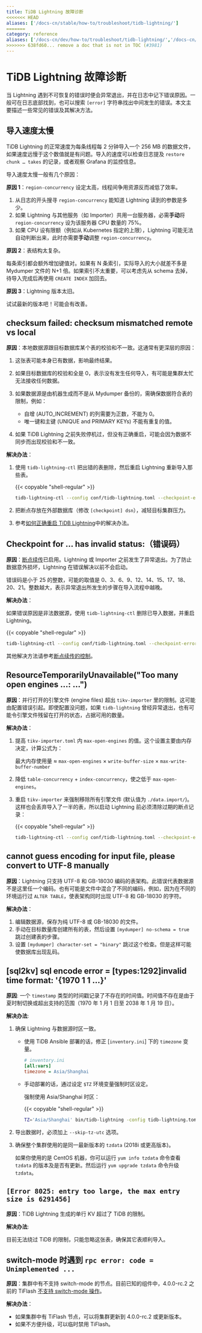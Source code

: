```yaml
---
title: TiDB Lightning 故障诊断
<<<<<<< HEAD
aliases: ['/docs-cn/stable/how-to/troubleshoot/tidb-lightning/']
=======
category: reference
aliases: ['/docs-cn/dev/how-to/troubleshoot/tidb-lightning/','/docs-cn/dev/reference/tools/error-case-handling/lightning-misuse-handling/','/docs-cn/dev/tidb-lightning/tidb-lightning-misuse-handling/']
>>>>>>> 638fd60... remove a doc that is not in TOC (#3981)
---
```


# TiDB Lightning 故障诊断

当 Lightning 遇到不可恢复的错误时便会异常退出，并在日志中记下错误原因。一般可在日志底部找到，也可以搜索 `[error]` 字符串找出中间发生的错误。本文主要描述一些常见的错误及其解决方法。

## 导入速度太慢

TiDB Lightning 的正常速度为每条线程每 2 分钟导入一个 256 MB 的数据文件，如果速度远慢于这个数值就是有问题。导入的速度可以检查日志提及 `restore chunk … takes` 的记录，或者观察 Grafana 的监控信息。

导入速度太慢一般有几个原因：

**原因 1**：`region-concurrency` 设定太高，线程间争用资源反而减低了效率。

1. 从日志的开头搜寻 `region-concurrency` 能知道 Lightning 读到的参数是多少。
2. 如果 Lightning 与其他服务（如 Importer）共用一台服务器，必需**手动**将 `region-concurrency` 设为该服务器 CPU 数量的 75%。
3. 如果 CPU 设有限额（例如从 Kubernetes 指定的上限），Lightning 可能无法自动判断出来，此时亦需要**手动**调整 `region-concurrency`。

**原因 2**：表结构太复杂。

每条索引都会额外增加键值对。如果有 N 条索引，实际导入的大小就差不多是 Mydumper 文件的 N+1 倍。如果索引不太重要，可以考虑先从 schema 去掉，待导入完成后再使用 `CREATE INDEX` 加回去。

**原因 3**：Lightning 版本太旧。

试试最新的版本吧！可能会有改善。

## checksum failed: checksum mismatched remote vs local

**原因**：本地数据源跟目标数据库某个表的校验和不一致。这通常有更深层的原因：

1. 这张表可能本身已有数据，影响最终结果。
2. 如果目标数据库的校验和全是 0，表示没有发生任何导入，有可能是集群太忙无法接收任何数据。
3. 如果数据源是由机器生成而不是从 Mydumper 备份的，需确保数据符合表的限制，例如：

    * 自增 (AUTO_INCREMENT) 的列需要为正数，不能为 0。
    * 唯一键和主键 (UNIQUE and PRIMARY KEYs) 不能有重复的值。
4. 如果 TiDB Lightning 之前失败停机过，但没有正确重启，可能会因为数据不同步而出现校验和不一致。

**解决办法**：

1. 使用 `tidb-lightning-ctl` 把出错的表删除，然后重启 Lightning 重新导入那些表。

    {{< copyable "shell-regular" >}}

    ```sh
    tidb-lightning-ctl --config conf/tidb-lightning.toml --checkpoint-error-destroy=all
    ```

2. 把断点存放在外部数据库（修改 `[checkpoint] dsn`），减轻目标集群压力。

3. 参考[如何正确重启 TiDB Lightning](/tidb-lightning/tidb-lightning-faq.md#如何正确重启-tidb-lightning)中的解决办法。

## Checkpoint for … has invalid status:（错误码）

**原因**：[断点续传](/tidb-lightning/tidb-lightning-checkpoints.md)已启用。Lightning 或 Importer 之前发生了异常退出。为了防止数据意外损坏，Lightning 在错误解决以前不会启动。

错误码是小于 25 的整数，可能的取值是 0、3、6、9、12、14、15、17、18、20、21。整数越大，表示异常退出所发生的步骤在导入流程中越晚。

**解决办法**：

如果错误原因是非法数据源，使用 `tidb-lightning-ctl` 删除已导入数据，并重启 Lightning。

{{< copyable "shell-regular" >}}

```sh
tidb-lightning-ctl --config conf/tidb-lightning.toml --checkpoint-error-destroy=all
```

其他解决方法请参考[断点续传的控制](/tidb-lightning/tidb-lightning-checkpoints.md#断点续传的控制)。

## ResourceTemporarilyUnavailable("Too many open engines …: …")

**原因**：并行打开的引擎文件 (engine files) 超出 `tikv-importer` 里的限制。这可能由配置错误引起。即使配置没问题，如果 `tidb-lightning` 曾经异常退出，也有可能令引擎文件残留在打开的状态，占据可用的数量。

**解决办法**：

1. 提高 `tikv-importer.toml` 内 `max-open-engines` 的值。这个设置主要由内存决定，计算公式为：

    最大内存使用量 ≈ `max-open-engines` × `write-buffer-size` × `max-write-buffer-number`

2. 降低 `table-concurrency` + `index-concurrency`，使之低于 `max-open-engines`。

3. 重启 `tikv-importer` 来强制移除所有引擎文件 (默认值为 `./data.import/`)。这样也会丢弃导入了一半的表，所以启动 Lightning 前必须清除过期的断点记录：

    {{< copyable "shell-regular" >}}

    ```sh
    tidb-lightning-ctl --config conf/tidb-lightning.toml --checkpoint-error-destroy=all
    ```

## cannot guess encoding for input file, please convert to UTF-8 manually

**原因**：Lightning 只支持 UTF-8 和 GB-18030 编码的表架构。此错误代表数据源不是这里任一个编码。也有可能是文件中混合了不同的编码，例如，因为在不同的环境运行过 `ALTER TABLE`，使表架构同时出现 UTF-8 和 GB-18030 的字符。

**解决办法**：

1. 编辑数据源，保存为纯 UTF-8 或 GB-18030 的文件。
2. 手动在目标数量库创建所有的表，然后设置 `[mydumper] no-schema = true` 跳过创建表的步骤。
3. 设置 `[mydumper] character-set = "binary"` 跳过这个检查。但是这样可能使数据库出现乱码。

## [sql2kv] sql encode error = [types:1292]invalid time format: '{1970 1 1 …}'

**原因**: 一个 `timestamp` 类型的时间戳记录了不存在的时间值。时间值不存在是由于夏时制切换或超出支持的范围（1970 年 1 月 1 日至 2038 年 1 月 19 日）。

**解决办法**:

1. 确保 Lightning 与数据源时区一致。

    * 使用 TiDB Ansible 部署的话，修正 [`inventory.ini`] 下的 `timezone` 变量。

        ```ini
        # inventory.ini
        [all:vars]
        timezone = Asia/Shanghai
        ```

    * 手动部署的话，通过设定 `$TZ` 环境变量强制时区设定。

        强制使用 Asia/Shanghai 时区：

        {{< copyable "shell-regular" >}}

        ```sh
        TZ='Asia/Shanghai' bin/tidb-lightning -config tidb-lightning.toml
        ```

2. 导出数据时，必须加上 `--skip-tz-utc` 选项。

3. 确保整个集群使用的是同一最新版本的 `tzdata` (2018i 或更高版本)。

    如果你使用的是 CentOS 机器，你可以运行 `yum info tzdata` 命令查看 `tzdata` 的版本及是否有更新。然后运行 `yum upgrade tzdata` 命令升级 `tzdata`。

## `[Error 8025: entry too large, the max entry size is 6291456]`

**原因**：TiDB Lightning 生成的单行 KV 超过了 TiDB 的限制。

**解决办法**:

目前无法绕过 TiDB 的限制，只能忽略这张表，确保其它表顺利导入。

## switch-mode 时遇到 `rpc error: code = Unimplemented ...`

**原因**：集群中有不支持 switch-mode 的节点。目前已知的组件中，4.0.0-rc.2 之前的 TiFlash [不支持 switch-mode 操作](https://github.com/pingcap/tidb-lightning/issues/273)。

**解决办法**：

- 如果集群中有 TiFlash 节点，可以将集群更新到 4.0.0-rc.2 或更新版本。
- 如果不方便升级，可以临时禁用 TiFlash。

